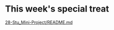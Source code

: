 # This week's special treat

[28-Stu_Mini-Project/README.md](../activities/28-Stu_Mini-Project/README.md)